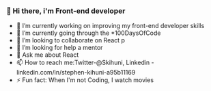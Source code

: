 ### 👋 Hi there, i'm Front-end developer

- 🔭 I’m currently working on improving my front-end developer skills
- 🌱 I’m currently going through the *100DaysOfCode
- 👯 I’m looking to collaborate on React p
- 🤔 I’m looking for help a mentor
- 💬 Ask me about React
- 📫 How to reach me:Twitter-@Skihuni, Linkedin - linkedin.com/in/stephen-kihuni-a95b11169
- ⚡ Fun fact: When I'm not Coding, I watch movies


